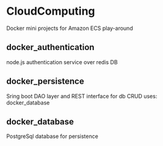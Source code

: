 # CloudComputing

Docker mini projects for Amazon ECS play-around

## docker_authentication

node.js authentication service over redis DB

## docker_persistence

Sring boot DAO layer and REST interface for db CRUD
uses: docker_database

## docker_database

PostgreSql database for persistence

